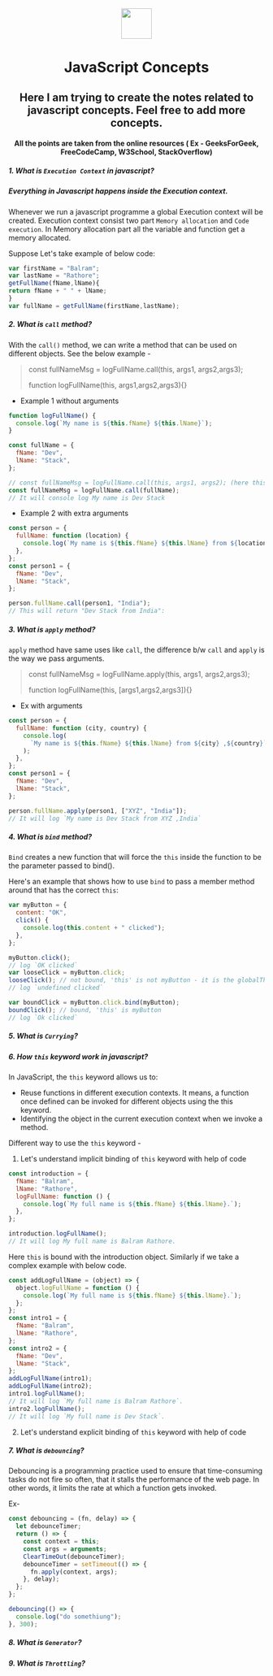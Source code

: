 <div align="center">
  <img height="60" src="https://img.icons8.com/color/344/javascript.png">
  <h1>JavaScript Concepts</h1>

## Here I am trying to create the notes related to javascript concepts. Feel free to add more concepts.

#### All the points are taken from the online resources ( Ex - GeeksForGeek, FreeCodeCamp, W3School, StackOverflow)

</div>

##### 1. What is `Execution Context` in javascript?

##### <b> Everything in Javascript happens inside the Execution context.</b >

Whenever we run a javascript programme a global Execution context will be created. Execution context consist two part `Memory allocation` and `Code execution`. In Memory allocation part all the variable and function get a memory allocated.

<p>Suppose Let's take example of below code:</p>

```javascript
var firstName = "Balram";
var lastName = "Rathore";
getFullName(fName,lName){
return fName + " " + lName;
}
var fullName = getFullName(firstName,lastName);
```

##### 2. What is `call` method?

With the `call()` method, we can write a method that can be used on different objects. See the below example -

> const fullNameMsg = logFullName.call(this, args1, args2,args3);
>
> function logFullName(this, args1,args2,args3){}

- Example 1 without arguments

```javascript
function logFullName() {
  console.log(`My name is ${this.fName} ${this.lName}`);
}

const fullName = {
  fName: "Dev",
  lName: "Stack",
};

// const fullNameMsg = logFullName.call(this, args1, args2); (here this is the fullName)
const fullNameMsg = logFullName.call(fullName);
// It will console log My name is Dev Stack
```

- Example 2 with extra arguments

```javascript
const person = {
  fullName: function (location) {
    console.log(`My name is ${this.fName} ${this.lName} from ${location}`);
  },
};
const person1 = {
  fName: "Dev",
  lName: "Stack",
};

person.fullName.call(person1, "India");
// This will return "Dev Stack from India":
```

##### 3. What is `apply` method?

`apply` method have same uses like `call`, the difference b/w `call` and `apply` is the way we pass arguments.

> const fullNameMsg = logFullName.apply(this, args1, args2,args3);
>
> function logFullName(this, [args1,args2,args3]){}

- Ex with arguments

```javascript
const person = {
  fullName: function (city, country) {
    console.log(
      `My name is ${this.fName} ${this.lName} from ${city} ,${country}`
    );
  },
};
const person1 = {
  fName: "Dev",
  lName: "Stack",
};

person.fullName.apply(person1, ["XYZ", "India"]);
// It will log `My name is Dev Stack from XYZ ,India`
```

##### 4. What is `bind` method?

`Bind` creates a new function that will force the `this` inside the function to be the parameter passed to bind().

Here's an example that shows how to use `bind` to pass a member method around that has the correct `this`:

```javascript
var myButton = {
  content: "OK",
  click() {
    console.log(this.content + " clicked");
  },
};

myButton.click();
// log `OK clicked`
var looseClick = myButton.click;
looseClick(); // not bound, 'this' is not myButton - it is the globalThis
// log `undefined clicked`

var boundClick = myButton.click.bind(myButton);
boundClick(); // bound, 'this' is myButton
// log `Ok clicked`
```

##### 5. What is `Currying`?

##### 6. How `this` keyword work in javascript?

In JavaScript, the `this` keyword allows us to:

- Reuse functions in different execution contexts. It means, a function once defined can be invoked for different objects using the this keyword.
- Identifying the object in the current execution context when we invoke a method.

Different way to use the `this` keyword -

1. Let's understand implicit binding of `this` keyword with help of code

```javascript
const introduction = {
  fName: "Balram",
  lName: "Rathore",
  logFullName: function () {
    console.log(`My full name is ${this.fName} ${this.lName}.`);
  },
};

introduction.logFullName();
// It will log My full name is Balram Rathore.
```

Here `this` is bound with the introduction object. Similarly if we take a complex example with below code.

```javascript
const addLogFullName = (object) => {
  object.logFullName = function () {
    console.log(`My full name is ${this.fName} ${this.lName}.`);
  };
};
const intro1 = {
  fName: "Balram",
  lName: "Rathore",
};
const intro2 = {
  fName: "Dev",
  lName: "Stack",
};
addLogFullName(intro1);
addLogFullName(intro2);
intro1.logFullName();
// It will log `My full name is Balram Rathore`.
intro2.logFullName();
// It will log `My full name is Dev Stack`.
```

2. Let's understand explicit binding of `this` keyword with help of code

##### 7. What is `debouncing`?

<p>Debouncing is a programming practice used to ensure that time-consuming tasks do not fire so often, that it stalls the performance of the web page. In other words, it limits the rate at which a function gets invoked.</p>

Ex-

```javascript
const debouncing = (fn, delay) => {
  let debounceTimer;
  return () => {
    const context = this;
    const args = arguments;
    ClearTimeOut(debounceTimer);
    debounceTimer = setTimeout(() => {
      fn.apply(context, args);
    }, delay);
  };
};

debouncing(() => {
  console.log("do somethiung");
}, 300);
```

##### 8. What is `Generator`?

##### 9. What is `Throttling`?
